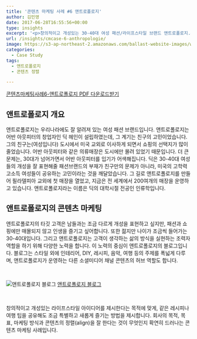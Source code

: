 ```yaml
---
title: '콘텐츠 마케팅 사례 #6 앤트로폴로지'
author: 김민영
date: 2017-06-28T16:55:56+00:00
type: insights
excerpt: '<p>창의적이고 개성있는 30-40대 여성 패션/라이프스타일 브랜드 앤트로폴로지.&nbsp;앤트로폴로지의 콘텐츠 허브인 블로그는&nbsp;회사의 목적, 목표, 마케팅 방식과 콘텐츠의 정렬(align)을 잘 한다는 것이 무엇인지 확연히 드러나는 콘텐츠 마케팅 사례입니다. &nbsp;</p>'
url: /insights/cmcase-6-anthropologie/
image: https://s3-ap-northeast-2.amazonaws.com/ballast-website-images/wp-content/uploads/2017/06/15110132/case6-anthropologie.001.png.png
categories:
  - Case Study
tags:
  - 앤트로폴로지
  - 콘텐츠 정렬

---
```

  <a href="https://www.ballast.co.kr/wp-content/uploads/2017/06/case6-anthropologie.pdf" target="_blank" rel="noopener">콘텐츠마케팅사례6-앤트로폴로지 PDF 다운로드받기</a>

## 앤트로폴로지 개요
앤트로폴로지는 우리나라에도 잘 알려져 있는 여성 패션 브랜드입니다. 앤트로폴로지는 어반 아웃피터의 창업자인 딕 헤인이 설립하였는데, 그 계기는 친구의 고민이었습니다. 그의 친구는(여성입니다) 도시에서 미국 교외로 이사하게 되면서 쇼핑의 선택지가 많이 줄었습니다. 어반 아웃피터와 같은 의류매장은 도시에만 몰려 있었기 때문입니다. 더 큰 문제는, 30대가 넘어가면서 어반 아웃피터를 입기가 어색해집니다.
딕은 30-40대 여성들의 개성을 잘 표현해줄 패션브랜드의 부재가 친구만의 문제가 아니라, 미국의 고학력 고소득 여성들이 공유하는 고민이라는 것을 깨달았습니다. 그 길로 앤트로폴로지를 만들어 필라델피아 교외에 첫 매장을 열었고, 지금은 전 세계에서 200여개의 매장을 운영하고 있습니다. 앤트로폴로지라는 이름은 딕의 대학시절 전공인 인류학입니다.

## 앤트로폴로지의 콘텐츠 마케팅
앤트로폴로지의 타깃 고객은 남들과는 조금 다르게 개성을 표현하고 싶지만, 패션과 쇼핑에만 매몰되지 않고 인생을 즐기고 싶어합니다. 또한 젊지만 나이가 조금씩 들어가는 30-40대입니다. 그리고 앤트로폴로지는 고객이 생각하는 삶의 방식을 실현하는 조력자 역할을 하기 위해 다양한 노력을 합니다.
이 노력의 중심이 앤트로폴로지의 블로그입니다. 블로그는 스타일 외에 인테리어, DIY, 레시피, 음악, 여행 등의 주제를 폭넓게 다루며, 앤트로폴로지가 운영하는 다른 소셜미디어 채널 콘텐츠의 허브 역할도 합니다.

&nbsp;

![앤트로폴로지 블로그](https://s3-ap-northeast-2.amazonaws.com/ballast-website-images/wp-content/uploads/2017/06/26225444/Screen-Shot-2018-03-26-at-10.51.55-PM.png)
[앤트로폴로지 블로그](https://blog.anthropologie.com/)

&nbsp;

창의적이고 개성있는 라이프스타일 아이디어를 제시한다는 목적에 맞게, 같은 레시피나 여행 팁을 공유해도 조금 특별하고 새롭게 즐기는 방법을 제시합니다. 회사의 목적, 목표, 마케팅 방식과 콘텐츠의 정렬(align)을 잘 한다는 것이 무엇인지 확연히 드러나는 콘텐츠 마케팅 사례입니다.
